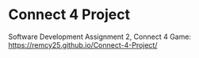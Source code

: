 # Connect 4 Project
Software Development Assignment 2,
Connect 4 Game: https://remcy25.github.io/Connect-4-Project/